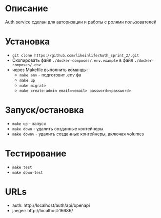 # Описание

Auth service сделан для авторизации и работы с ролями пользователей

# Установка

- `git clone https://github.com/likeinlife/Auth_sprint_2/.git`
- Скопировать файл `./docker-composes/.env.example` в файл `./docker-composes/.env`
- через Makefile выполнить команды:
  - `make env` - подготовит .env фа
  - `make up`
  - `make migrate`
  - `make create-admin email=<email> password=<password>`

# Запуск/остановка

- `make up` - запуск
- `make down` - удалить созданные контейнеры
- `make downv` - удалить созданные контейнеры, включая volumes

# Тестирование

- `make test`
- `make down-test`

# URLs

- auth: http://localhost/auth/api/openapi
- jaeger: http://localhost:16686/
